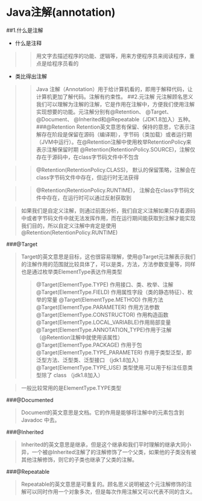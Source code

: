 # Java注解(annotation)
##1.什么是注解
* 什么是注释
>>用文字去描述程序的功能、逻辑等，用来方便程序员来阅读程序，重点是给程序员看的
* 类比得出注解
>>Java 注解（Annotation）用于给计算机看的，即用于解释代码，让计算机更加了解代码。注解有约束性。
##2.元注解
>元注解顾名思义我们可以理解为注解的注解，它是作用在注解中，方便我们使用注解实现想要的功能。元注解分别有@Retention、 @Target、 @Document、 @Inherited和@Repeatable（JDK1.8加入）五种。
###@Retention
>Retention英文意思有保留、保持的意思，它表示注解存在阶段是保留在源码（编译期），字节码（类加载）或者运行期（JVM中运行）。在@Retention注解中使用枚举RetentionPolicy来表示注解保留时期
>>@Retention(RetentionPolicy.SOURCE)，注解仅存在于源码中，在class字节码文件中不包含


>>@Retention(RetentionPolicy.CLASS)， 默认的保留策略，注解会在class字节码文件中存在，但运行时无法获得

>>@Retention(RetentionPolicy.RUNTIME)， 注解会在class字节码文件中存在，在运行时可以通过反射获取到

>如果我们是自定义注解，则通过前面分析，我们自定义注解如果只存着源码中或者字节码文件中就无法发挥作用，而在运行期间能获取到注解才能实现我们目的，所以自定义注解中肯定是使用 @Retention(RetentionPolicy.RUNTIME)

###@Target

>Target的英文意思是目标，这也很容易理解，使用@Target元注解表示我们的注解作用的范围就比较具体了，可以是类，方法，方法参数变量等，同样也是通过枚举类ElementType表达作用类型
>>@Target(ElementType.TYPE) 作用接口、类、枚举、注解
>>@Target(ElementType.FIELD) 作用属性字段（类的静态特征）、枚举的常量
>>@Target(ElementType.METHOD) 作用方法
>>@Target(ElementType.PARAMETER) 作用方法参数
>>@Target(ElementType.CONSTRUCTOR) 作用构造函数
>>@Target(ElementType.LOCAL_VARIABLE)作用局部变量
>>@Target(ElementType.ANNOTATION_TYPE)作用于注解（@Retention注解中就使用该属性）
>>@Target(ElementType.PACKAGE) 作用于包
>>@Target(ElementType.TYPE_PARAMETER) 作用于类型泛型，即泛型方法、泛型类、泛型接口 （jdk1.8加入）
>>@Target(ElementType.TYPE_USE) 类型使用.可以用于标注任意类型除了 class （jdk1.8加入）

>一般比较常用的是ElementType.TYPE类型

###@Documented
>Document的英文意思是文档。它的作用是能够将注解中的元素包含到 Javadoc 中去。

###@Inherited
>Inherited的英文意思是继承，但是这个继承和我们平时理解的继承大同小异，一个被@Inherited注解了的注解修饰了一个父类，如果他的子类没有被其他注解修饰，则它的子类也继承了父类的注解。

###@Repeatable
>Repeatable的英文意思是可重复的。顾名思义说明被这个元注解修饰的注解可以同时作用一个对象多次，但是每次作用注解又可以代表不同的含义。
